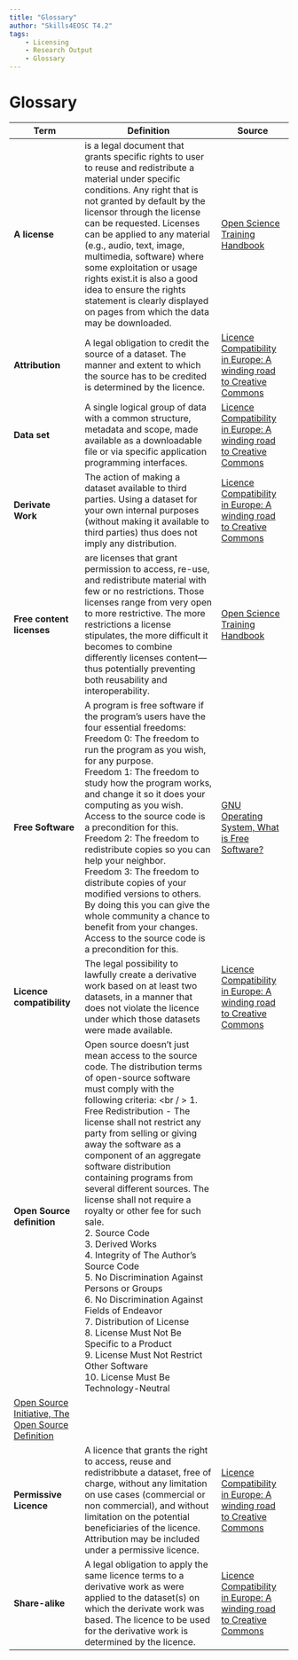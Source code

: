 ```yaml
---
title: "Glossary"
author: "Skills4EOSC T4.2"
tags: 
    - Licensing
    - Research Output
    - Glossary
---
```


# Glossary

| **Term** | **Definition** | **Source** |
|---|---|---|
| **A license** | is a legal document that grants specific rights to user to reuse and redistribute a material under specific conditions. Any right that is not granted by default by the licensor through the license can be requested. Licenses can be applied to any material (e.g., audio, text, image, multimedia, software) where some exploitation or usage rights exist.it is also a good idea to ensure the rights statement is clearly displayed on pages from which the data may be downloaded. | [Open Science Training Handbook](https://open-science-training-handbook.github.io/Open-Science-Training-Handbook_EN/02OpenScienceBasics/06OpenLicensingAndFileFormats.html) |
| **Attribution** | A legal obligation to credit the source of a dataset. The manner and extent to which the source has to be credited is determined by the licence. | [Licence Compatibility in Europe: A winding road to Creative Commons](https://data.europa.eu/sites/default/files/course/Licence%20compatibility%20in%20Europe%20a%20winding%20road%20to%20Creative%20Commons_EN.pdf) |
| **Data set** | A single logical group of data with a common structure, metadata and scope, made available as a downloadable file or via specific application programming interfaces. | [Licence Compatibility in Europe: A winding road to Creative Commons](https://data.europa.eu/sites/default/files/course/Licence%20compatibility%20in%20Europe%20a%20winding%20road%20to%20Creative%20Commons_EN.pdf) |
| **Derivate Work** | The action of making a dataset available to third parties. Using a dataset for your own internal purposes (without making it available to third parties) thus does not imply any distribution. | [Licence Compatibility in Europe: A winding road to Creative Commons](https://data.europa.eu/sites/default/files/course/Licence%20compatibility%20in%20Europe%20a%20winding%20road%20to%20Creative%20Commons_EN.pdf) |
| **Free content licenses** | are licenses that grant permission to access, re-use, and redistribute material with few or no restrictions. Those licenses range from very open to more restrictive. The more restrictions a license stipulates, the more difficult it becomes to combine differently licenses content—thus potentially preventing both reusability and interoperability. | [Open Science Training Handbook](https://open-science-training-handbook.github.io/Open-Science-Training-Handbook_EN/02OpenScienceBasics/06OpenLicensingAndFileFormats.html) |
| **Free Software** | A program is free software if the program’s users have the four essential freedoms: <br /> Freedom 0: The freedom to run the program as you wish, for any purpose.<br /> Freedom 1: The freedom to study how the program works, and change it so it does your computing as you wish. Access to the source code is a precondition for this.<br /> Freedom 2: The freedom to redistribute copies so you can help your neighbor.<br /> Freedom 3: The freedom to distribute copies of your modified versions to others. By doing this you can give the whole community a chance to benefit from your changes. Access to the source code is a precondition for this. | [GNU Operating System, What is Free Software?](https://www.gnu.org/philosophy/free-sw.en.html) |
| **Licence compatibility** | The legal possibility to lawfully create a derivative work based on at least two datasets, in a manner that does not violate the licence under which those datasets were made available. | [Licence Compatibility in Europe: A winding road to Creative Commons](https://data.europa.eu/sites/default/files/course/Licence%20compatibility%20in%20Europe%20a%20winding%20road%20to%20Creative%20Commons_EN.pdf) |
| **Open Source definition** | Open source doesn’t just mean access to the source code. The distribution terms of open-source software must comply with the following criteria: <br / > 1. Free Redistribution - The license shall not restrict any party from selling or giving away the software as a component of an aggregate software distribution containing programs from several different sources. The license shall not require a royalty or other fee for such sale. <br /> 2. Source Code <br /> 3. Derived Works <br /> 4. Integrity of The Author’s Source Code <br /> 5. No Discrimination Against Persons or Groups <br /> 6. No Discrimination Against Fields of Endeavor <br /> 7. Distribution of License <br /> 8. License Must Not Be Specific to a Product <br /> 9. License Must Not Restrict Other Software <br /> 10. License Must Be Technology-Neutral
 | [Open Source Initiative, The Open Source Definition](https://opensource.org/osd/) |
| **Permissive Licence** | A licence that grants the right to access, reuse and redistribbute a dataset, free of charge, without any limitation on use cases (commercial or non commercial), and without limitation on the potential beneficiaries of the licence. Attribution may be included under a permissive licence. | [Licence Compatibility in Europe: A winding road to Creative Commons](https://data.europa.eu/sites/default/files/course/Licence%20compatibility%20in%20Europe%20a%20winding%20road%20to%20Creative%20Commons_EN.pdf) |
| **Share-alike** | A legal obligation to apply the same licence terms to a derivative work as were applied to the dataset(s) on which the derivate work was based. The licence to be used for the derivative work is determined by the licence. | [Licence Compatibility in Europe: A winding road to Creative Commons](https://data.europa.eu/sites/default/files/course/Licence%20compatibility%20in%20Europe%20a%20winding%20road%20to%20Creative%20Commons_EN.pdf) |